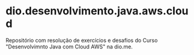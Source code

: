 # dio.desenvolvimento.java.aws.cloud
Repositório com resolução de exercícios e desafios do Curso "Desenvolvimnto Java com Cloud AWS" na dio.me.
